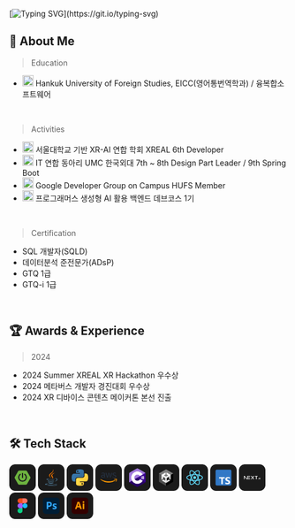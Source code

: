 [![Typing SVG](https://readme-typing-svg.demolab.com?font=Chakra+Petch&size=24&pause=1000&color=EF7D1D&width=435&lines=It+ain't+over+till+it's+over.)](https://git.io/typing-svg)

## 🍊 About Me
> Education
- <img src="https://i.namu.wiki/i/z-yNs5UIyDmkFsOXtt7O_NkbQV3SrwztT5ElFmDL0aZeE-OHONSVkNhBfsTHlwhMlsQJVyBNOtNGAyWjdw4Bbw.svg" width="20" height="20"> Hankuk University of Foreign Studies, EICC(영어통번역학과) / 융복합소프트웨어

<br>

> Activities
- <img src="https://yt3.googleusercontent.com/pkOpWUcmvePPH_QfTaGC2fi_7AkzSMpo71H_NKulKYEW4q4-YE79tH8_oael6c4NPM8GMM1j=s900-c-k-c0x00ffffff-no-rj" width="20" height="20"> 서울대학교 기반 XR-AI 연합 학회 XREAL 6th Developer
- <img src="https://encrypted-tbn0.gstatic.com/images?q=tbn:ANd9GcQqDkE8I1Np_d7VDyRgRLzETXNjaQWMTJoUFg&s" width="20" height="20"> IT 연합 동아리 UMC 한국외대 7th ~ 8th Design Part Leader / 9th Spring Boot
- <img src="https://avatars.githubusercontent.com/u/88016560?s=280&v=4" width="20" height="20"> Google Developer Group on Campus HUFS Member
- <img src="https://encrypted-tbn0.gstatic.com/images?q=tbn:ANd9GcQzTRZU_YMy6CZqeuzKacLvZoERQoAIrGj3Ng&s" width="20" height="20"> 프로그래머스 생성형 AI 활용 백엔드 데브코스 1기

<br>

> Certification
- SQL 개발자(SQLD)
- 데이터분석 준전문가(ADsP)
- GTQ 1급
- GTQ-i 1급

<br>

## 🏆 Awards & Experience
> 2024
- 2024 Summer XREAL XR Hackathon 우수상 
- 2024 메타버스 개발자 경진대회 우수상 
- 2024 XR 디바이스 콘텐츠 메이커톤 본선 진출 
 
<br>

## 🛠️ Tech Stack
<img src="resources/stack (6).png" alt="Tech Stack" width="48px" /> <img src="resources/stack (8).png" alt="Tech Stack" width="48px" /> <img src="resources/stack (7).png" alt="Tech Stack" width="48px" /> <img src="resources/stack (12).png" alt="Tech Stack" width="48px" /> <img src="resources/stack (9).png" alt="Tech Stack" width="48px" /> <img src="resources/stack (10).png" alt="Tech Stack" width="48px" /> <img src="resources/stack (3).png" alt="Tech Stack" width="48px" /> <img src="resources/stack (5).png" alt="Tech Stack" width="48px" /> <img src="resources/stack (4).png" alt="Tech Stack" width="48px" /> <img src="resources/stack (11).png" alt="Tech Stack" width="48px" /> <img src="resources/stack (1).png" alt="Tech Stack" width="48px" /> <img src="resources/stack (2).png" alt="Tech Stack" width="48px" />

</div>
